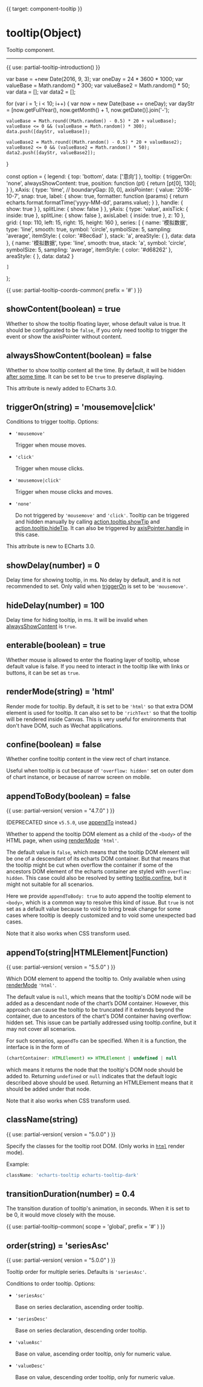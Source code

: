 
{{ target: component-tooltip }}

# tooltip(Object)

Tooltip component.

---

{{ use: partial-tooltip-introduction() }}

<ExampleBaseOption name="tooltip" title="提示框" title-en="Tooltip">
var base = +new Date(2016, 9, 3);
var oneDay = 24 * 3600 * 1000;
var valueBase = Math.random() * 300;
var valueBase2 = Math.random() * 50;
var data = [];
var data2 = [];

for (var i = 1; i < 10; i++) {
    var now = new Date(base += oneDay);
    var dayStr = [now.getFullYear(), now.getMonth() + 1, now.getDate()].join('-');

    valueBase = Math.round((Math.random() - 0.5) * 20 + valueBase);
    valueBase <= 0 && (valueBase = Math.random() * 300);
    data.push([dayStr, valueBase]);

    valueBase2 = Math.round((Math.random() - 0.5) * 20 + valueBase2);
    valueBase2 <= 0 && (valueBase2 = Math.random() * 50);
    data2.push([dayStr, valueBase2]);
}

const option = {
    legend: {
        top: 'bottom',
        data: ['意向']
    },
    tooltip: {
        triggerOn: 'none',
        alwaysShowContent: true,
        position: function (pt) {
            return [pt[0], 130];
        }
    },
    xAxis: {
        type: 'time',
        // boundaryGap: [0, 0],
        axisPointer: {
            value: '2016-10-7',
            snap: true,
            label: {
                show: true,
                formatter: function (params) {
                    return echarts.format.formatTime('yyyy-MM-dd', params.value);
                }
            },
            handle: {
                show: true
            }
        },
        splitLine: {
            show: false
        }
    },
    yAxis: {
        type: 'value',
        axisTick: {
            inside: true
        },
        splitLine: {
            show: false
        },
        axisLabel: {
            inside: true
        },
        z: 10
    },
    grid: {
        top: 110,
        left: 15,
        right: 15,
        height: 160
    },
    series: [
        {
            name: '模拟数据',
            type: 'line',
            smooth: true,
            symbol: 'circle',
            symbolSize: 5,
            sampling: 'average',
            itemStyle: {
                color: '#8ec6ad'
            },
            stack: 'a',
            areaStyle: {
            },
            data: data
        },
        {
            name: '模拟数据',
            type: 'line',
            smooth: true,
            stack: 'a',
            symbol: 'circle',
            symbolSize: 5,
            sampling: 'average',
            itemStyle: {
                color: '#d68262'
            },
            areaStyle: {
            },
            data: data2
        }

    ]
};
</ExampleBaseOption>

{{ use: partial-tooltip-coords-common(
    prefix = '#'
) }}

## showContent(boolean) = true

<ExampleUIControlBoolean default="true" />

Whether to show the tooltip floating layer, whose default value is true. It should be configurated to be `false`, if you only need tooltip to trigger the event or show the axisPointer without content.

## alwaysShowContent(boolean) = false

<ExampleUIControlBoolean default="false" />

Whether to show tooltip content all the time. By default, it will be hidden [after some time](~tooltip.hideDelay). It can be set to be `true` to preserve displaying.

This attribute is newly added to ECharts 3.0.

## triggerOn(string) = 'mousemove|click'

<ExampleUIControlEnum options="mousemove,click" />

Conditions to trigger tooltip. Options:

+ `'mousemove'`

    Trigger when mouse moves.

+ `'click'`

    Trigger when mouse clicks.

+ `'mousemove|click'`

    Trigger when mouse clicks and moves.

+ `'none'`

    Do not triggered by `'mousemove'` and `'click'`. Tooltip can be triggered and hidden manually by calling [action.tooltip.showTip](api.html#action.tooltip.showTip) and [action.tooltip.hideTip](api.html#action.tooltip.hideTip). It can also be triggered by [axisPointer.handle](~xAxis.axisPointer.handle) in this case.

This attribute is new to ECharts 3.0.

## showDelay(number) = 0

<ExampleUIControlNumber min="0" step="20" />

Delay time for showing tooltip, in ms. No delay by default, and it is not recommended to set. Only valid when [triggerOn](~tooltip.triggerOn) is set to be `'mousemove'`.

## hideDelay(number) = 100

<ExampleUIControlNumber min="0" step="20" default="100" />

Delay time for hiding tooltip, in ms. It will be invalid when [alwaysShowContent](~tooltip.alwaysShowContent) is `true`.

## enterable(boolean) = true

<ExampleUIControlBoolean default="false" />

Whether mouse is allowed to enter the floating layer of tooltip, whose default value is false. If you need to interact in the tooltip like with links or buttons, it can be set as `true`.

## renderMode(string) = 'html'

<ExampleUIControlEnum options="html,richText" default="html" />

Render mode for tooltip. By default, it is set to be `'html'` so that extra DOM element is used for tooltip. It can also set to be `'richText'` so that the tooltip will be rendered inside Canvas. This is very useful for environments that don't have DOM, such as Wechat applications.

## confine(boolean) = false

<ExampleUIControlBoolean default="false" />

Whether confine tooltip content in the view rect of chart instance.

Useful when tooltip is cut because of `'overflow: hidden'` set on outer dom of chart instance, or because of narrow screen on mobile.

## appendToBody(boolean) = false

<ExampleUIControlBoolean default="false" />

{{ use: partial-version(
    version = "4.7.0"
) }}

(DEPRECATED since `v5.5.0`, use [appendTo](~tooltip.appendTo) instead.)

Whether to append the tooltip DOM element as a child of the `<body>` of the HTML page, when using [renderMode](~tooltip.renderMode) `'html'`.

The default value is `false`, which means that the tooltip DOM element will be one of a descendant of its echarts DOM container. But that means that the tooltip might be cut when overflow the container if some of the ancestors DOM element of the echarts container are styled with `overflow: hidden`. This case could also be resolved by setting [tooltip.confine](~tooltip.confine), but it might not suitable for all scenarios.

Here we provide `appendToBody: true` to auto append the tooltip element to `<body>`, which is a common way to resolve this kind of issue. But `true` is not set as a default value because to void to bring break change for some cases where tooltip is deeply customized and to void some unexpected bad cases.

Note that it also works when CSS transform used.

## appendTo(string|HTMLElement|Function)

{{ use: partial-version(
    version = "5.5.0"
) }}

Which DOM element to append the tooltip to. Only available when using [renderMode](~tooltip.renderMode) `'html'`.

The default value is `null`, which means that the tooltip's DOM node will be added as a descendant node of the chart’s DOM container. However, this approach can cause the tooltip to be truncated if it extends beyond the container, due to ancestors of the chart's DOM container having overflow: hidden set. This issue can be partially addressed using tooltip.confine, but it may not cover all scenarios.

For such scenarios, `appendTo` can be specified. When it is a function, the interface is in the form of

```ts
(chartContainer: HTMLElement) => HTMLElement | undefined | null
```

which means it returns the node that the tooltip's DOM node should be added to. Returning `undefined` or `null` indicates that the default logic described above should be used. Returning an HTMLElement means that it should be added under that node.

Note that it also works when CSS transform used.

## className(string)

<ExampleUIControlText />

{{ use: partial-version(
    version = "5.0.0"
) }}

Specify the classes for the tooltip root DOM. (Only works in [`html`](~tooltip.renderMode) render mode).

Example:
```ts
className: 'echarts-tooltip echarts-tooltip-dark'
```

## transitionDuration(number) = 0.4

<ExampleUIControlNumber min="0" step="0.1" default="0.4" />

The transition duration of tooltip's animation, in seconds. When it is set to be 0, it would move closely with the mouse.

{{ use: partial-tooltip-common(
    scope = 'global',
    prefix = '#'
) }}

## order(string) = 'seriesAsc'

<ExampleUIControlEnum options="seriesAsc,seriesDesc,valueAsc,valueDesc" default="seriesAsc" />

{{ use: partial-version(
    version = "5.0.0"
) }}

Tooltip order for multiple series. Defaults is `'seriesAsc'`.

Conditions to order tooltip. Options:

+ `'seriesAsc'`

    Base on series declaration, ascending order tooltip.

+ `'seriesDesc'`

    Base on series declaration, descending order tooltip.

+ `'valueAsc'`

    Base on value, ascending order tooltip, only for numeric value.

+ `'valueDesc'`

    Base on value, descending order tooltip, only for numeric value.
